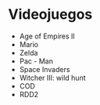 # Videojuegos

* Age of Empires II
* Mario
* Zelda
* Pac - Man
* Space Invaders
* Witcher III: wild hunt
* COD
* RDD2
 
